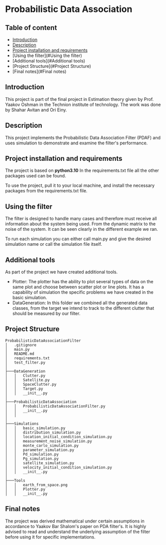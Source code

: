 # Probabilistic Data Association

<!-- TABLE OF CONTENTS -->
## Table of content
* [Introduction](#Introduction)
* [Description](#Description)
* [Project installation and requirements](#Project_installation_and_requirements)
* [Using the filter](#Using the filter)
* [Additional tools](#Additional tools)
* [Project Structure](#Project Structure)
* [Final notes](#Final notes)

## Introduction
This project is part of the final project in Estimation theory given by Prof. Yaakov Oshman 
in the Technion institute of technology.
The work was done by Shahar Avitan and Ori Einy.

## Description
This project implements the Probabilistic Data Association Filter (PDAF)
and uses simulation to demonstrate and examine the filter's performance.

## Project installation and requirements
The project is based on **python3.10**
In the requirements.txt file all the other packages used can be found.

To use the project, pull it to your local machine, and install
the necessary packages from the requirements.txt file.

## Using the filter
The filter is designed to handle many cases and therefore must receive all 
information about the system being used. From the dynamic matrix to the 
noise of the system.
It can be seen clearly in the different example we ran.

To run each simulation you can either call main.py and give the
desired simulation name or call the simulation file itself.

## Additional tools
As part of the project we have created additional tools.
* Plotter: The plotter has the ability to plot several types of data on the same plot
and choose between scatter plot or line plots. 
It has a capability of simulation the specific problems we have created in the basic simulation.
* DataGeneration: In this folder we combined all the generated data classes, from the target we intend to track
to the different clutter that should be measured by our filter.

## Project Structure
```
ProbabilisticDataAssociationFilter
│   .gitignore
│   main.py
│   README.md
│   requirements.txt
│   test_filter.py
│
├───DataGeneration
│   │   Clutter.py
│   │   Satellite.py
│   │   SpaceClutter.py
│   │   Target.py
│   │   __init__.py
│
├───ProbabilisticDataAssociation
│   │   ProbabilisticDataAssociationFilter.py
│   │   __init__.py
│   │
│
├───Simulations
│   │   basic_simulation.py
│   │   distribution_simulation.py
│   │   location_initial_condition_simulation.py
│   │   measurement_noise_simulation.py
│   │   monte_carlo_simulation.py
│   │   parameter_simulation.py
│   │   Pd_simulation.py
│   │   Pg_simulation.py
│   │   satellite_simulation.py
│   │   velocity_initial_condition_simulation.py
│   │   __init__.py
│
├───Tools
│   │   earth_from_space.png
│   │   Plotter.py
│   │   __init__.py
```

## Final notes
The project was derived mathematical under certain assumptions
in accordance to Yaakov Bar Shalom's paper on PDA filter's.
It is highly advised to read and understand the underlying assumption 
of the filter before using it for specific implementations.